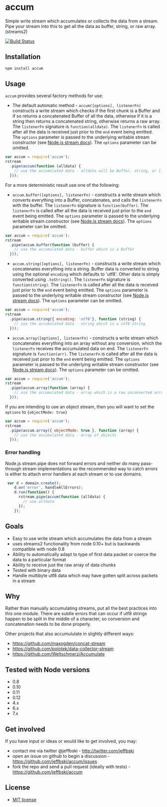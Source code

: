 # accum

Simple write stream which accumulates or collects the data from a stream. Pipe your stream into this to get all the data as buffer, string, or raw array. (streams2)

[![Build Status](https://secure.travis-ci.org/jeffbski/accum.png?branch=master)](http://travis-ci.org/jeffbski/accum)

## Installation


```bash
npm install accum
```

## Usage

`accum` provides several factory methods for use:

 - The default automatic method - `accum([options], listenerFn)` constructs a write stream which checks if the first chunk is a Buffer and if so returns a concatenated Buffer of all the data, otherwise if it is a string then returns a concatenated string, otherwise returns a raw array. The `listenerFn` signature is `function(alldata)`. The `listenerFn` is called after all the data is received just prior to the `end` event being emitted. The `options` parameter is passed to the underlying writable stream constructor (see [Node.js stream docs](https://nodejs.org/dist/latest-v7.x/docs/api/stream.html#stream_constructor_new_stream_writable_options)). The `options` parameter can be omitted.

```javascript
var accum = require('accum');
rstream
  .pipe(accum(function (alldata) {
    // use the accumulated data - alldata will be Buffer, string, or []
  }));
```

For a more deterministic result use one of the following:

 - `accum.buffer([options], listenerFn)` - constructs a write stream which converts everything into a Buffer, concatenates, and calls the `listenerFn` with the buffer. The `listenerFn` signature is `function(buffer)`. The `listenerFn` is called after all the data is received just prior to the `end` event being emitted. The `options` parameter is passed to the underlying writable stream constructor (see [Node.js stream docs](https://nodejs.org/dist/latest-v7.x/docs/api/stream.html#stream_constructor_new_stream_writable_options)). The `options` parameter can be omitted.

```javascript
var accum = require('accum');
rstream
  .pipe(accum.buffer(function (buffer) {
    // use the accumulated data - buffer which is a Buffer
  }));
```

 - `accum.string([options], listenerFn)` - constructs a write stream which concatenates everything into a string. Buffer data is converted to string using the optional `encoding` which defaults to 'utf8'. Other data is simply converted using `.toString()`. The `listenerFn` signature is `function(string)`. The `listenerFn` is called after all the data is received just prior to the `end` event being emitted. The `options` parameter is passed to the underlying writable stream constructor (see [Node.js stream docs](https://nodejs.org/dist/latest-v7.x/docs/api/stream.html#stream_constructor_new_stream_writable_options)). The `options` parameter can be omitted.

```javascript
var accum = require('accum');
rstream
  .pipe(accum.string({ encoding: 'utf8'}, function (string) {
    // use the accumulated data - string which is a utf8 string
  }));
```

 - `accum.array([options], listenerFn)` - constructs a write stream which concatenates everything into an array without any conversion, which the `listenerFn` receives the accumulated data on end. The `listenerFn` signature is `function(arr)`. The `listenerFn` is called after all the data is received just prior to the `end` event being emitted. The `options` parameter is passed to the underlying writable stream constructor (see [Node.js stream docs](https://nodejs.org/dist/latest-v7.x/docs/api/stream.html#stream_constructor_new_stream_writable_options)). The `options` parameter can be omitted.

```javascript
var accum = require('accum');
rstream
  .pipe(accum.array(function (array) {
    // use the accumulated data - array which is a raw unconverted array of data chunks
  }));
```

If you are intending to use an object stream, then you will want to set the `options` to `{objectMode: true}`

```javascript
var accum = require('accum');
rstream
  .pipe(accum.array({ objectMode: true }, function (array) {
    // use the accumulated data - array of objects
  }));
```


### Error handling

Node.js stream.pipe does not forward errors and neither do many pass-through stream implementations so the recommended way to catch errors is either to attach error handlers at each stream or to use domains.

```javascript
 var d = domain.create();
    d.on('error', handleAllErrors);
    d.run(function() {
      rstream.pipe(accum(function (alldata) {
        // use alldata
      });
    });
```

## Goals

 - Easy to use write stream which accumulates the data from a stream
 - uses streams2 functionality from node 0.10+ but is backwards compatible with node 0.8
 - Ability to automatically adapt to type of first data packet or coerce the data to a particular format
 - Ability to receive just the raw array of data chunks
 - Tested with binary data
 - Handle multibyte utf8 data which may have gotten split across packets in a stream

## Why

Rather than manually accumulating streams, put all the best practices into this one module. There are subtle errors that can occur if utf8 strings happen to be split in the middle of a character, so conversion and concatenation needs to be done properly.

Other projects that also accumululate in slightly different ways:

 - https://github.com/maxogden/concat-stream
 - https://github.com/polotek/data-collector-stream
 - https://github.com/Weltschmerz/Accumulate

## Tested with Node versions

 - 0.8
 - 0.10
 - 0.11
 - 0.12
 - 4.x
 - 6.x
 - 7.x

## Get involved

If you have input or ideas or would like to get involved, you may:

 - contact me via twitter @jeffbski  - <http://twitter.com/jeffbski>
 - open an issue on github to begin a discussion - <https://github.com/jeffbski/accum/issues>
 - fork the repo and send a pull request (ideally with tests) - <https://github.com/jeffbski/accum>

## License

 - [MIT license](http://github.com/jeffbski/accum/raw/master/LICENSE)
